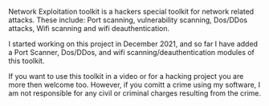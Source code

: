 Network Exploitation toolkit is a hackers special toolkit for network related attacks. These include: Port scanning, vulnerability scanning, Dos/DDos attacks, Wifi scanning and wifi deauthentication.

I started working on this project in December 2021, and so far I have added a Port Scanner, Dos/DDos, and wifi scanning/deauthentication modules of this toolkit. 

If you want to use this toolkit in a video or for a hacking project you are more then welcome too. However, if you comitt a crime using my software, I am not responsible for any civil or criminal charges resulting from the crime.
